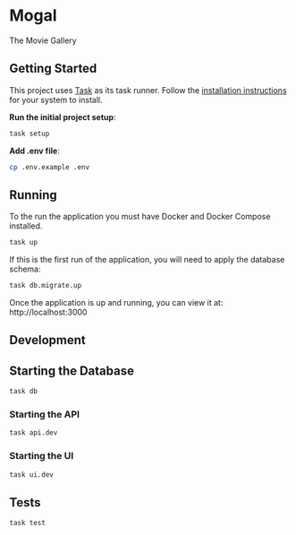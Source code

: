 # Mogal

The Movie Gallery

## Getting Started

This project uses [Task](https://taskfile.dev/) as its task runner. Follow the [installation instructions](https://taskfile.dev/installation/) for your system to install.

**Run the initial project setup**:
```sh
task setup
```

**Add .env file**:
```sh
cp .env.example .env
```

## Running

To the run the application you must have Docker and Docker Compose installed.

```sh
task up
```

If this is the first run of the application, you will need to apply the database schema:

```sh
task db.migrate.up
```

Once the application is up and running, you can view it at: http://localhost:3000

## Development

## Starting the Database

```sh
task db
```

### Starting the API

```sh
task api.dev
```

### Starting the UI

```sh
task ui.dev
```

## Tests

```sh
task test
```